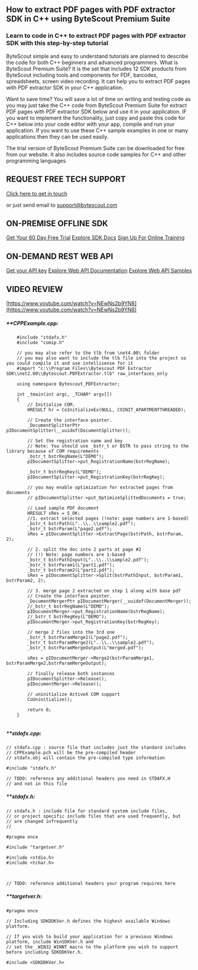 ## How to extract PDF pages with PDF extractor SDK in C++ using ByteScout Premium Suite

### Learn to code in C++ to extract PDF pages with PDF extractor SDK with this step-by-step tutorial

ByteScout simple and easy to understand tutorials are planned to describe the code for both C++ beginners and advanced programmers. What is ByteScout Premium Suite? It is the set that includes 12 SDK products from ByteScout including tools and components for PDF, barcodes, spreadsheets, screen video recording. It can help you to extract PDF pages with PDF extractor SDK in your C++ application.

Want to save time? You will save a lot of time on writing and testing code as you may just take the C++ code from ByteScout Premium Suite for extract PDF pages with PDF extractor SDK below and use it in your application. IF you want to implement the functionality, just copy and paste this code for C++ below into your code editor with your app, compile and run your application. If you want to use these C++ sample examples in one or many applications then they can be used easily.

The trial version of ByteScout Premium Suite can be downloaded for free from our website. It also includes source code samples for C++ and other programming languages.

## REQUEST FREE TECH SUPPORT

[Click here to get in touch](https://bytescout.zendesk.com/hc/en-us/requests/new?subject=ByteScout%20Premium%20Suite%20Question)

or just send email to [support@bytescout.com](mailto:support@bytescout.com?subject=ByteScout%20Premium%20Suite%20Question) 

## ON-PREMISE OFFLINE SDK 

[Get Your 60 Day Free Trial](https://bytescout.com/download/web-installer?utm_source=github-readme)
[Explore SDK Docs](https://bytescout.com/documentation/index.html?utm_source=github-readme)
[Sign Up For Online Training](https://academy.bytescout.com/)


## ON-DEMAND REST WEB API

[Get your API key](https://pdf.co/documentation/api?utm_source=github-readme)
[Explore Web API Documentation](https://pdf.co/documentation/api?utm_source=github-readme)
[Explore Web API Samples](https://github.com/bytescout/ByteScout-SDK-SourceCode/tree/master/PDF.co%20Web%20API)

## VIDEO REVIEW

[https://www.youtube.com/watch?v=NEwNs2b9YN8](https://www.youtube.com/watch?v=NEwNs2b9YN8)




<!-- code block begin -->

##### ****CPPExample.cpp:**
    
```
	#include "stdafx.h"
	#include "comip.h"

	// you may also refer to the tlb from \net4.00\ folder
	// you may also want to include the tlb file into the project so you could compile it and use intellisense for it
	#import "c:\\Program Files\\Bytescout PDF Extractor SDK\\net2.00\\Bytescout.PDFExtractor.tlb" raw_interfaces_only

	using namespace Bytescout_PDFExtractor;

	int _tmain(int argc, _TCHAR* argv[])
	{
		// Initialize COM.
		HRESULT hr = CoInitializeEx(NULL, COINIT_APARTMENTTHREADED);

		// Create the interface pointer.
		_DocumentSplitterPtr pIDocumentSplitter(__uuidof(DocumentSplitter));

		// Set the registration name and key
		// Note: You should use _bstr_t or BSTR to pass string to the library because of COM requirements
		_bstr_t bstrRegName(L"DEMO"); 
		pIDocumentSplitter->put_RegistrationName(bstrRegName);
		
		_bstr_t bstrRegKey(L"DEMO");
		pIDocumentSplitter->put_RegistrationKey(bstrRegKey);

		// you may enable optimization for extracted pages from documents
		// pIDocumentSplitter->put_OptimizeSplittedDocuments = true;

		// Load sample PDF document
		HRESULT sRes = S_OK;
		//1. extract selected pages (!note: page numbers are 1-based)
		_bstr_t bstrPath(L"..\\..\\sample2.pdf");
		_bstr_t bstrParam(L"page2.pdf");
		sRes = pIDocumentSplitter->ExtractPage(bstrPath, bstrParam, 2);

		// 2. split the doc into 2 parts at page #2
		// (!) Note: page numbers are 1-based
		_bstr_t bstrPathInput(L"..\\..\\sample2.pdf");
		_bstr_t bstrParam1(L"part1.pdf");
		_bstr_t bstrParam2(L"part2.pdf");
		sRes = pIDocumentSplitter->Split(bstrPathInput, bstrParam1, bstrParam2, 2);

		// 3. merge page 2 extracted on step 1 along with base pdf
		// Create the interface pointer.
		_DocumentMergerPtr pIDocumentMerger(__uuidof(DocumentMerger));
		//_bstr_t bstrRegName(L"DEMO"); 
		pIDocumentMerger->put_RegistrationName(bstrRegName);		
		//_bstr_t bstrRegKey(L"DEMO");
		pIDocumentMerger->put_RegistrationKey(bstrRegKey);

		// merge 2 files into the 3rd one
		_bstr_t bstrParamMerge1(L"page2.pdf");
		_bstr_t bstrParamMerge2(L"..\\..\\sample2.pdf");
		_bstr_t bstrParamMergeOutput(L"merged.pdf");

		sRes = pIDocumentMerger->Merge2(bstrParamMerge1, bstrParamMerge2,bstrParamMergeOutput);

		// finally release both instances
		pIDocumentSplitter->Release();
		pIDocumentMerger->Release();

		// uninitialize ActiveX COM support
		CoUninitialize();

		return 0;
	}


```

<!-- code block end -->    

<!-- code block begin -->

##### ****stdafx.cpp:**
    
```
// stdafx.cpp : source file that includes just the standard includes
// CPPExample.pch will be the pre-compiled header
// stdafx.obj will contain the pre-compiled type information

#include "stdafx.h"

// TODO: reference any additional headers you need in STDAFX.H
// and not in this file

```

<!-- code block end -->    

<!-- code block begin -->

##### ****stdafx.h:**
    
```
// stdafx.h : include file for standard system include files,
// or project specific include files that are used frequently, but
// are changed infrequently
//

#pragma once

#include "targetver.h"

#include <stdio.h>
#include <tchar.h>



// TODO: reference additional headers your program requires here

```

<!-- code block end -->    

<!-- code block begin -->

##### ****targetver.h:**
    
```
#pragma once

// Including SDKDDKVer.h defines the highest available Windows platform.

// If you wish to build your application for a previous Windows platform, include WinSDKVer.h and
// set the _WIN32_WINNT macro to the platform you wish to support before including SDKDDKVer.h.

#include <SDKDDKVer.h>

```

<!-- code block end -->